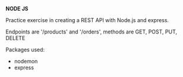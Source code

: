 **NODE JS**

Practice exercise in creating a REST API with Node.js and express.

Endpoints are '/products' and '/orders', methods are GET, POST, PUT, DELETE

Packages used:

- nodemon
- express
